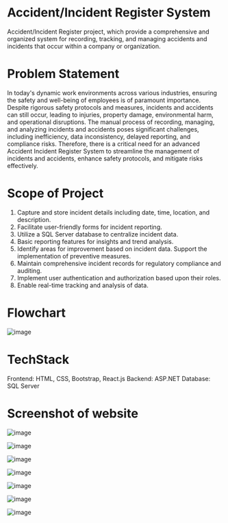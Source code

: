 # Accident/Incident Register System
Accident/Incident Register project, which provide a comprehensive and organized system for recording, tracking, and managing accidents and incidents that occur within a company or organization.

# Problem Statement
In today's dynamic work environments across various industries, ensuring the safety and well-being of employees is of paramount importance. Despite rigorous safety protocols and measures, incidents and accidents can still occur, leading to injuries, property damage, environmental harm, and operational disruptions. The manual process of recording, managing, and analyzing incidents and accidents poses significant challenges, including inefficiency, data inconsistency, delayed reporting, and compliance risks. Therefore, there is a critical need for an advanced Accident Incident Register System to streamline the management of incidents and accidents, enhance safety protocols, and mitigate risks effectively.

# Scope of Project
1. Capture and store incident details including date, time, location, and description.
2. Facilitate user-friendly forms for incident reporting.
3. Utilize a SQL Server database to centralize incident data.
4. Basic reporting features for insights and trend analysis.
5. Identify areas for improvement based on incident data. Support the implementation of preventive measures.
6. Maintain comprehensive incident records for regulatory compliance and auditing.
7. Implement user authentication and authorization based upon their roles.
8. Enable real-time tracking and analysis of data.

# Flowchart 
![image](https://github.com/user-attachments/assets/070befe4-14c7-477f-be73-4961fcbbfbd6)

# TechStack
Frontend:	HTML, CSS, Bootstrap, React.js
Backend: ASP.NET
Database:	SQL Server

# Screenshot of website
![image](https://github.com/user-attachments/assets/4846d4ab-6fba-4a6c-be0d-b5361479e915)

![image](https://github.com/user-attachments/assets/b1e9fd42-0734-425f-b74a-7bbf7e75ddf6)

![image](https://github.com/user-attachments/assets/eb6293c3-f4e6-4b58-9ab5-c6c13cca406a)

![image](https://github.com/user-attachments/assets/de9f532d-21d8-4b8a-8c41-5f65a3eec306)

![image](https://github.com/user-attachments/assets/89dafda5-a576-4bcc-b8f8-721668bea030)

![image](https://github.com/user-attachments/assets/bdcce6ea-30ac-4fa0-8f9d-f29ed81eec6c)

![image](https://github.com/user-attachments/assets/8c74e7d2-3f64-4b6c-be1a-a8fc2a19f49c)


